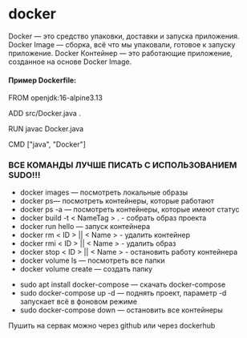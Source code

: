 # docker

Docker — это средство упаковки, доставки и запуска приложения.
Docker Image — сборка, всё что мы упаковали, готовое к запуску приложение.
Docker Контейнер — это работающие приложение, созданное на основе Docker Image.

#### Пример Dockerfile:

FROM openjdk:16-alpine3.13

ADD src/Docker.java .

RUN javac Docker.java

CMD ["java", "Docker"]

### ВСЕ КОМАНДЫ ЛУЧШЕ ПИСАТЬ С ИСПОЛЬЗОВАНИЕМ SUDO!!!

- docker images — посмотреть локальные образы
- docker ps— посмотреть контейнеры, которые работают
- docker ps -a — посмотреть контейнеры, которые имеют статус
- docker build -t  < NameTag > .  - собрать образ проекта
- docker run hello — запуск контейнера
- docker rm < ID > || < Name > - удалить контейнер
- docker rmi < ID > || < Name > - удалить образ
- docker stop < ID > || < Name > - остановить работу контейнера
- docker volume ls — посмотреть все папки
- docker volume create <name> — создать папку

+ sudo apt install docker-compose — скачать docker-compose
+ sudo docker-compose up -d — поднять проект, параметр -d запускает всё в фоновом режиме
+ sudo docker-compose down — остановить все контейнеры

Пушить на сервак можно через github или через dockerhub